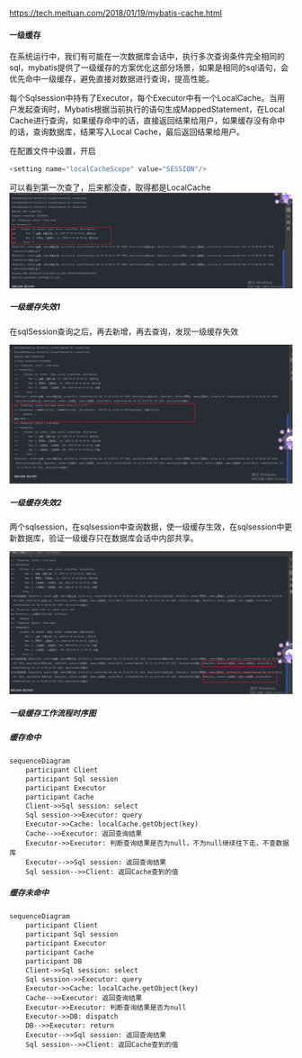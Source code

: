 https://tech.meituan.com/2018/01/19/mybatis-cache.html

#### 一级缓存
在系统运行中，我们有可能在一次数据库会话中，执行多次查询条件完全相同的sql，mybatis提供了一级缓存的方案优化这部分场景，如果是相同的sql语句，会优先命中一级缓存，避免直接对数据进行查询，提高性能。

每个Sqlsession中持有了Executor，每个Executor中有一个LocalCache。当用户发起查询时，Mybatis根据当前执行的语句生成MappedStatement，在Local Cache进行查询，如果缓存命中的话，直接返回结果给用户，如果缓存没有命中的话，查询数据库，结果写入Local Cache，最后返回结果给用户。


在配置文件中设置，开启
```java
<setting name="localCacheScope" value="SESSION"/>
```

可以看到第一次查了，后来都没查，取得都是LocalCache
![image](../images/Snipaste_2022-07-14_02-33-14.png)

##### 一级缓存失效1

在sqlSession查询之后，再去新增，再去查询，发现一级缓存失效

![image](../images/Snipaste_2022-07-16_12-50-41.png)

##### 一级缓存失效2

两个sqlsession，在sqlsession中查询数据，使一级缓存生效，在sqlsession中更新数据库，验证一级缓存只在数据库会话中内部共享。

![image](../images/Snipaste_2022-07-16_13-03-31.png)

##### 一级缓存工作流程时序图

##### 缓存命中

```mermaid
sequenceDiagram
    participant Client
    participant Sql session
    participant Executor
    participant Cache
    Client->>Sql session: select
    Sql session->>Executor: query
    Executor->>Cache: localCache.getObject(key)
    Cache-->>Executor: 返回查询结果
    Executor->>Executor: 判断查询结果是否为null，不为null继续往下走，不查数据库
    Executor-->>Sql session: 返回查询结果
    Sql session-->>Client: 返回Cache查到的值
```
##### 缓存未命中

```mermaid
sequenceDiagram
    participant Client
    participant Sql session
    participant Executor
    participant Cache
    participant DB
    Client->>Sql session: select
    Sql session->>Executor: query
    Executor->>Cache: localCache.getObject(key)
    Cache-->>Executor: 返回查询结果
    Executor->>Executor: 判断查询结果是否为null
    Executor->>DB: dispatch
    DB-->>Executor: return
    Executor-->>Sql session: 返回查询结果
    Sql session-->>Client: 返回Cache查到的值
```